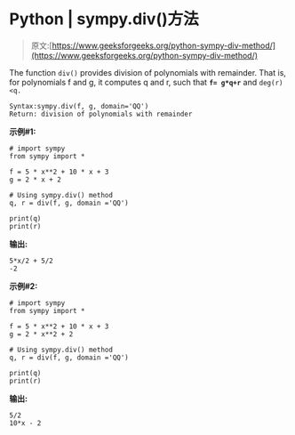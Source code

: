 # Python | sympy.div()方法

> 原文:[https://www.geeksforgeeks.org/python-sympy-div-method/](https://www.geeksforgeeks.org/python-sympy-div-method/)

The function `div()` provides division of polynomials with remainder. That is, for polynomials f and g, it computes q and r, such that **`f= g*q+r`** and `deg(r) <q.`

```
Syntax:sympy.div(f, g, domain='QQ')
Return: division of polynomials with remainder

```

**示例#1:**

```
# import sympy 
from sympy import * 

f = 5 * x**2 + 10 * x + 3
g = 2 * x + 2

# Using sympy.div() method 
q, r = div(f, g, domain ='QQ')

print(q)
print(r)
```

**输出:**

```
5*x/2 + 5/2
-2

```

**示例#2:**

```
# import sympy 
from sympy import * 

f = 5 * x**2 + 10 * x + 3
g = 2 * x**2 + 2

# Using sympy.div() method 
q, r = div(f, g, domain ='QQ')

print(q)
print(r)
```

**输出:**

```
5/2
10*x - 2

```